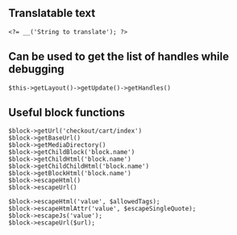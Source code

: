 ## Translatable text
```
<?= __('String to translate'); ?>
```

## Can be used to get the list of handles while debugging
```
$this->getLayout()->getUpdate()->getHandles()
```
## Useful block functions
```
$block->getUrl('checkout/cart/index')
$block->getBaseUrl()
$block->getMediaDirectory()
$block->getChildBlock('block.name')
$block->getChildHtml('block.name')
$block->getChildChildHtml('block.name')
$block->getBlockHtml('block.name')
$block->escapeHtml()
$block->escapeUrl()

$block->escapeHtml('value', $allowedTags);
$block->escapeHtmlAttr('value', $escapeSingleQuote);
$block->escapeJs('value');
$block->escapeUrl($url);
```
